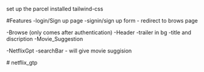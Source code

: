 set up the parcel
installed tailwind-css


#Features
   -login/Sign up page
       -signin/sign up form
          - redirect to brows page

  -Browse (only comes after authentication)
     -Header
     -trailer in bg
     -title and discription
     -Movie_Suggestion

  -NetflixGpt
     -searchBar
         - will give movie suggision
    
#   n e t f l i x _ g t p  
 